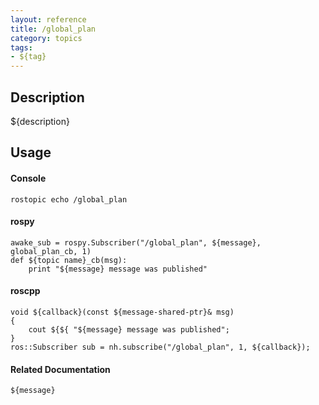 ```yaml
---
layout: reference
title: /global_plan
category: topics
tags: 
- ${tag}
---
```


## Description
${description}

## Usage
#### Console
```
rostopic echo /global_plan
```

#### rospy
```
awake_sub = rospy.Subscriber("/global_plan", ${message}, global_plan_cb, 1)
def ${topic name}_cb(msg):
    print "${message} message was published"
```

#### roscpp
```
void ${callback}(const ${message-shared-ptr}& msg)
{
    cout ${${ "${message} message was published";
}
ros::Subscriber sub = nh.subscribe("/global_plan", 1, ${callback});
```

#### Related Documentation
``${message}``